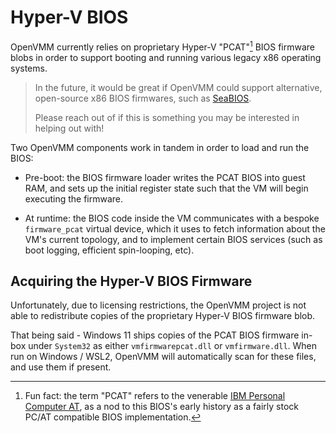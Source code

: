 # Hyper-V BIOS

OpenVMM currently relies on proprietary Hyper-V "PCAT"[^pcat] BIOS firmware
blobs in order to support booting and running various legacy x86 operating
systems.

> In the future, it would be great if OpenVMM could support alternative,
> open-source x86 BIOS firmwares, such as [SeaBIOS].
>
> Please reach out of if this is something you may be interested in helping out
> with!

Two OpenVMM components work in tandem in order to load and run the BIOS:

- Pre-boot: the BIOS firmware loader writes the PCAT BIOS into guest RAM, and
  sets up the initial register state such that the VM will begin executing the
  firmware.

- At runtime: the BIOS code inside the VM communicates with a bespoke
  `firmware_pcat` virtual device, which it uses to fetch information about the
  VM's current topology, and to implement certain BIOS services (such as boot
  logging, efficient spin-looping, etc).

## Acquiring the Hyper-V BIOS Firmware

Unfortunately, due to licensing restrictions, the OpenVMM project is not able to
redistribute copies of the proprietary Hyper-V BIOS firmware blob.

That being said - Windows 11 ships copies of the PCAT BIOS firmware in-box under
`System32` as either `vmfirmwarepcat.dll` or `vmfirmware.dll`. When run on
Windows / WSL2, OpenVMM will automatically scan for these files, and use them if
present.

[^pcat]: Fun fact: the term "PCAT" refers to the venerable [IBM Personal
Computer AT], as a nod to this BIOS's early history as a fairly stock PC/AT
compatible BIOS implementation.

[SeaBIOS]: https://www.seabios.org/SeaBIOS
[IBM Personal Computer AT]: https://en.wikipedia.org/wiki/IBM_Personal_Computer_AT
